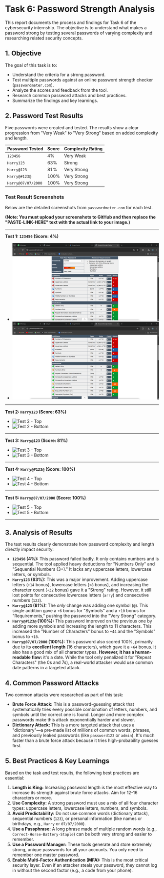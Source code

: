 # Task 6: Password Strength Analysis

This report documents the process and findings for Task 6 of the cybersecurity internship. The objective is to understand what makes a password strong by testing several passwords of varying complexity and researching related security concepts.

## 1. Objective

The goal of this task is to:
* Understand the criteria for a strong password.
* Test multiple passwords against an online password strength checker (`passwordmeter.com`).
* Analyze the scores and feedback from the tool.
* Research common password attacks and best practices.
* Summarize the findings and key learnings.

## 2. Password Test Results

Five passwords were created and tested. The results show a clear progression from "Very Weak" to "Very Strong" based on added complexity and length.

| Password Tested | Score | Complexity Rating |
| :--- | :--- | :--- |
| `123456` | 4% | Very Weak |
| `Harry123` | 63% | Strong |
| `Harry@123` | 81% | Very Strong |
| `Harry@#123@` | 100% | Very Strong |
| `Harry@07/07/2000` | 100% | Very Strong |

### Test Result Screenshots

Below are the detailed screenshots from `passwordmeter.com` for each test.

**(Note: You must upload your screenshots to GitHub and then replace the "PASTE-LINK-HERE" text with the actual link to your image.)**

---
**Test 1: `123456` (Score: 4%)**
* ![Test 1 - Top](https://github.com/HanumandlaHarikrishna07/elevatelabs-cyber-task-6/blob/main/screenshots/common.png)
* ![Test 1 - Bottom](https://github.com/HanumandlaHarikrishna07/elevatelabs-cyber-task-6/blob/main/screenshots/common%20test%20results.png)

---
**Test 2: `Harry123` (Score: 63%)**
* ![Test 2 - Top](PASTE-SCREENSHOT-165924.png-LINK-HERE)
* ![Test 2 - Bottom](PASTE-SCREENSHOT-165934.png-LINK-HERE)

---
**Test 3: `Harry@123` (Score: 81%)**
* ![Test 3 - Top](PASTE-SCREENSHOT-170005.png-LINK-HERE)
* ![Test 3 - Bottom](PASTE-SCREENSHOT-170015.png-LINK-HERE)

---
**Test 4: `Harry@#123@` (Score: 100%)**
* ![Test 4 - Top](PASTE-SCREENSHOT-170115.png-LINK-HERE)
* ![Test 4 - Bottom](PASTE-SCREENSHOT-170122.png-LINK-HERE)

---
**Test 5: `Harry@07/07/2000` (Score: 100%)**
* ![Test 5 - Top](PASTE-SCREENSHOT-170158.png-LINK-HERE)
* ![Test 5 - Bottom](PASTE-SCREENSHOT-170209.png-LINK-HERE)

---

## 3. Analysis of Results

The test results clearly demonstrate how password complexity and length directly impact security:

* **`123456` (4%):** This password failed badly. It only contains numbers and is sequential. The tool applied heavy deductions for "Numbers Only" and "Sequential Numbers (3+)." It lacks any uppercase letters, lowercase letters, or symbols.
* **`Harry123` (63%):** This was a major improvement. Adding uppercase letters (`+14` bonus), lowercase letters (`+8` bonus), and increasing the character count (`+32` bonus) gave it a "Strong" rating. However, it still lost points for consecutive lowercase letters (`arry`) and consecutive numbers (`123`).
* **`Harry@123` (81%):** The *only* change was adding one symbol (`@`). This single addition gave a `+6` bonus for "Symbols" and a `+10` bonus for "Requirements," pushing the password into the "Very Strong" category.
* **`Harry@#123@` (100%):** This password improved on the previous one by adding more symbols and increasing the length to 11 characters. This increased the "Number of Characters" bonus to `+44` and the "Symbols" bonus to `+18`.
* **`Harry@07/07/2000` (100%):** This password also scored 100%, primarily due to its **excellent length** (16 characters), which gave it a `+64` bonus. It also has a good mix of all character types. **However, it has a human-readable flaw:** it's a date. While the tool only penalized it for "Repeat Characters" (the 0s and 7s), a real-world attacker would use common date patterns in a targeted attack.

## 4. Common Password Attacks

Two common attacks were researched as part of this task:

* **Brute Force Attack:** This is a password-guessing attack that systematically tries every possible combination of letters, numbers, and symbols until the correct one is found. Longer and more complex passwords make this attack exponentially harder and slower.
* **Dictionary Attack:** This is a more targeted attack that uses a "dictionary"—a pre-made list of millions of common words, phrases, and previously leaked passwords (like `password123` or `admin`). It's much faster than a brute force attack because it tries high-probability guesses first.

## 5. Best Practices & Key Learnings

Based on the task and test results, the following best practices are essential:

1.  **Length is King:** Increasing password length is the most effective way to increase its strength against brute force attacks. Aim for 12-16 characters or more.
2.  **Use Complexity:** A strong password must use a mix of all four character types: uppercase letters, lowercase letters, numbers, and symbols.
3.  **Avoid Predictability:** Do not use common words (dictionary attack), sequential numbers (`123`), or personal information (like names or birthdays, e.g., `Harry` or `07/07/2000`).
4.  **Use a Passphrase:** A long phrase made of multiple random words (e.g., `Correct-Horse-Battery-Staple`) can be both very strong and easier to remember.
5.  **Use a Password Manager:** These tools generate and store extremely strong, unique passwords for all your accounts. You only need to remember one master password.
6.  **Enable Multi-Factor Authentication (MFA):** This is the most critical security layer. Even if an attacker steals your password, they cannot log in without the second factor (e.g., a code from your phone).
